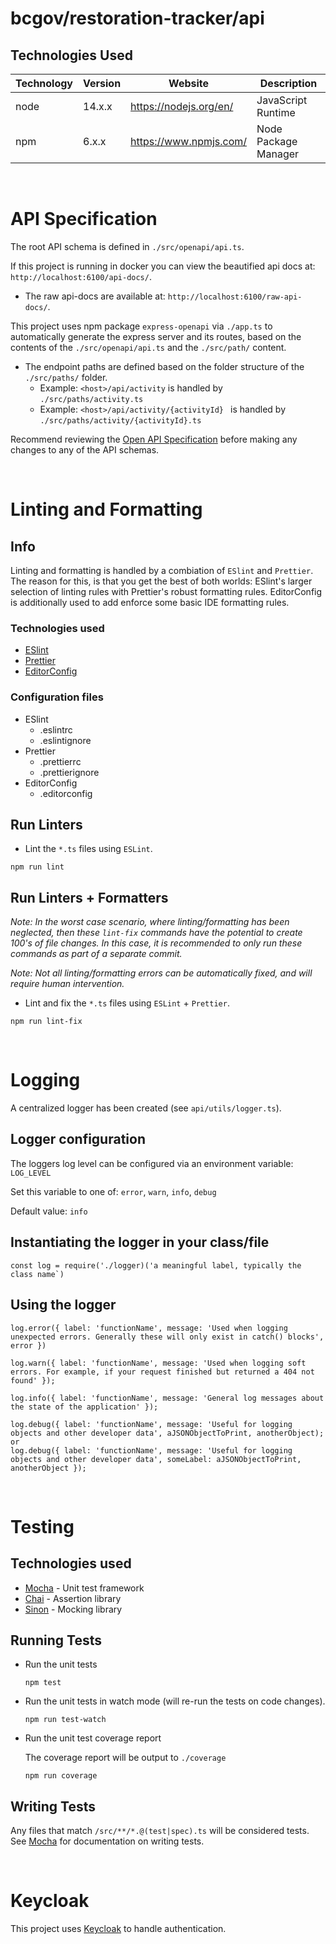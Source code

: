 # bcgov/restoration-tracker/api

## Technologies Used

| Technology | Version | Website                | Description          |
| ---------- | ------- | ---------------------- | -------------------- |
| node       | 14.x.x  | https://nodejs.org/en/ | JavaScript Runtime   |
| npm        | 6.x.x   | https://www.npmjs.com/ | Node Package Manager |

<br />

# API Specification

The root API schema is defined in `./src/openapi/api.ts`.

If this project is running in docker you can view the beautified api docs at: `http://localhost:6100/api-docs/`.

- The raw api-docs are available at: `http://localhost:6100/raw-api-docs/`.

This project uses npm package `express-openapi` via `./app.ts` to automatically generate the express server and its routes, based on the contents of the `./src/openapi/api.ts` and the `./src/path/` content.

- The endpoint paths are defined based on the folder structure of the `./src/paths/` folder.
  - Example: `<host>/api/activity` is handled by `./src/paths/activity.ts`
  - Example: `<host>/api/activity/{activityId} ` is handled by `./src/paths/activity/{activityId}.ts`

Recommend reviewing the [Open API Specification](https://swagger.io/docs/specification/about/) before making any changes to any of the API schemas.

<br />

# Linting and Formatting

## Info

Linting and formatting is handled by a combiation of `ESlint` and `Prettier`. The reason for this, is that you get the best of both worlds: ESlint's larger selection of linting rules with Prettier's robust formatting rules. EditorConfig is additionally used to add enforce some basic IDE formatting rules.

### Technologies used

- [ESlint](https://eslint.org/)
- [Prettier](https://prettier.io/)
- [EditorConfig](http://editorconfig.org)

### Configuration files

- ESlint
  - .eslintrc
  - .eslintignore
- Prettier
  - .prettierrc
  - .prettierignore
- EditorConfig
  - .editorconfig

## Run Linters

- Lint the `*.ts` files using `ESLint`.

```
npm run lint
```

## Run Linters + Formatters

_Note: In the worst case scenario, where linting/formatting has been neglected, then these `lint-fix` commands have the potential to create 100's of file changes. In this case, it is recommended to only run these commands as part of a separate commit._

_Note: Not all linting/formatting errors can be automatically fixed, and will require human intervention._

- Lint and fix the `*.ts` files using `ESLint` + `Prettier`.

```
npm run lint-fix
```

<br />

# Logging

A centralized logger has been created (see `api/utils/logger.ts`).

## Logger configuration

The loggers log level can be configured via an environment variable: `LOG_LEVEL`

Set this variable to one of: `error`, `warn`, `info`, `debug`

Default value: `info`

## Instantiating the logger in your class/file

```
const log = require('./logger)('a meaningful label, typically the class name`)
```

## Using the logger

```
log.error({ label: 'functionName', message: 'Used when logging unexpected errors. Generally these will only exist in catch() blocks', error })

log.warn({ label: 'functionName', message: 'Used when logging soft errors. For example, if your request finished but returned a 404 not found' });

log.info({ label: 'functionName', message: 'General log messages about the state of the application' });

log.debug({ label: 'functionName', message: 'Useful for logging objects and other developer data', aJSONObjectToPrint, anotherObject);
or
log.debug({ label: 'functionName', message: 'Useful for logging objects and other developer data', someLabel: aJSONObjectToPrint, anotherObject });
```

<br />

# Testing

## Technologies used

- [Mocha](https://www.npmjs.com/package/mocha) - Unit test framework
- [Chai](https://www.npmjs.com/package/chai) - Assertion library
- [Sinon](https://sinonjs.org/) - Mocking library

## Running Tests

- Run the unit tests

  ```
  npm test
  ```

- Run the unit tests in watch mode (will re-run the tests on code changes).

  ```
  npm run test-watch
  ```

- Run the unit test coverage report

  The coverage report will be output to `./coverage`

  ```
  npm run coverage
  ```

## Writing Tests

Any files that match `/src/**/*.@(test|spec).ts` will be considered tests.  
See [Mocha](https://mochajs.org) for documentation on writing tests.

<br />

# Keycloak

This project uses [Keycloak](https://www.keycloak.org/) to handle authentication.
